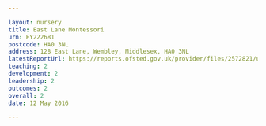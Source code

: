 ```yaml
---

layout: nursery
title: East Lane Montessori
urn: EY222681
postcode: HA0 3NL
address: 128 East Lane, Wembley, Middlesex, HA0 3NL
latestReportUrl: https://reports.ofsted.gov.uk/provider/files/2572821/urn/EY222681.pdf
teaching: 2
development: 2
leadership: 2
outcomes: 2
overall: 2
date: 12 May 2016

---
```

